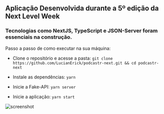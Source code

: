 ## Aplicação Desenvolvida durante a 5º edição da Next Level Week

### Tecnologias como NextJS, TypeScript e JSON-Server foram essenciais na construção.

Passo a passo de como executar na sua máquina:

- Clone o repositório e acesse a pasta:
``` git clone https://github.com/LucianErick/podcastr-next.git && cd podcastr-next ```

- Instale as dependências:
``` yarn ```

- Inicie a Fake-API:
``` yarn server ```

- Inicie a aplicação:
``` yarn start ```

![screenshot]("podcastr.png")
